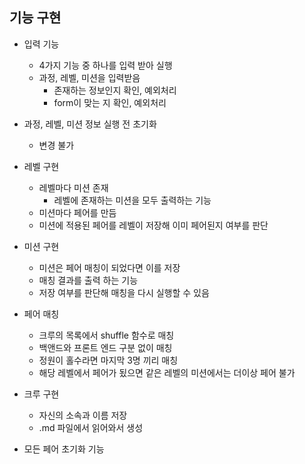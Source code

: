 ## 기능 구현

- 입력 기능
  - 4가지 기능 중 하나를 입력 받아 실행
  - 과정, 레벨, 미션을 입력받음
    - 존재하는 정보인지 확인, 예외처리
    - form이 맞는 지 확인, 예외처리

- 과정, 레벨, 미션 정보 실행 전 초기화
  - 변경 불가

- 레벨 구현
  - 레벨마다 미션 존재
    - 레벨에 존재하는 미션을 모두 출력하는 기능
  - 미션마다 페어를 만듬
  - 미션에 적용된 페어를 레벨이 저장해 이미 페어된지 여부를 판단

- 미션 구현
  - 미션은 페어 매칭이 되었다면 이를 저장
  - 매칭 결과를 출력 하는 기능
  - 저장 여부를 판단해 매칭을 다시 실행할 수 있음
  
- 페어 매칭
  - 크루의 목록에서 shuffle 함수로 매칭
  - 백앤드와 프론트 엔드 구분 없이 매칭
  - 정원이 홀수라면 마지막 3명 끼리 매칭
  - 해당 레벨에서 페어가 됬으면 같은 레벨의 미션에서는 더이상 페어 불가

- 크루 구현
  - 자신의 소속과 이름 저장
  - .md 파일에서 읽어와서 생성

- 모든 페어 초기화 기능